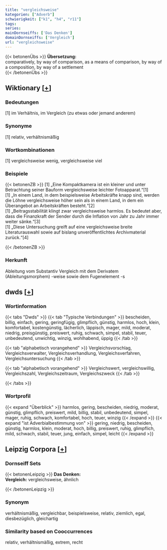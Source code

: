```yaml
---
title: "vergleichsweise"
kategorien: ["Adverb"]
schwierigkeit: ["k1", "h4", "r11"]
tags:
series:
mainDornseiffs: ['Das Denken']
domainDornseiffs: ['Vergleich']
url: "vergleichsweise"
---
```


{{< betonenÜbs >}}
**Übersetzung:**  
comparatively, by way of comparison, as a means of comparison, by way of a composition, by way  of a settlement  
{{< /betonenÜbs >}}

## Wiktionary [[+](https://de.wiktionary.org/wiki/vergleichsweise)]

### Bedeutungen
[1] im Verhältnis, im Vergleich (zu etwas oder jemand anderem)  

### Synonyme
[1] relativ, verhältnismäßig  

### Wortkombinationen
[1] vergleichsweise wenig, vergleichsweise viel  

### Beispiele
{{< betonenZB >}}
[1] „Eine Kompaktkamera ist ein kleiner und unter Betrachtung seiner Bauform vergleichsweise leichter Fotoapparat.“[1]  
[1] „In einem Land, in dem beispielsweise Arbeitskräfte knapp sind, werden die Löhne vergleichsweise höher sein als in einem Land, in dem ein Überangebot an Arbeitskräften besteht.“[2]  
[1] „Beitragsstabilität klingt zwar vergleichsweise harmlos. Es bedeutet aber, dass die Finanzkraft der Sender durch die Inflation von Jahr zu Jahr immer weiter sänke.“[3]  
[1] „Diese Untersuchung greift auf eine vergleichsweise breite Literaturauswahl sowie auf bislang unveröffentlichtes Archivmaterial zurück.“[4]  

{{< /betonenZB >}}
### Herkunft
Ableitung vom Substantiv Vergleich mit dem Derivatem (Ableitungsmorphem) -weise sowie dem Fugenelement -s  



## dwds [[+](https://www.dwds.de/wb/vergleichsweise)]

### Wortinformation
{{< tabs "Dwds" >}}
{{< tab "Typische Verbindungen" >}}
bescheiden, billig, einfach, gering, geringfügig, glimpflich, günstig, harmlos, hoch, klein, komfortabel, kostengünstig, lächerlich, läppisch, mager, mild, moderat, niedrig, preisgünstig, preiswert, ruhig, schwach, simpel, stabil, teuer, unbedeutend, unwichtig, winzig, wohlhabend, üppig
{{< /tab >}}

{{< tab "alphabetisch vorangehend" >}}
Vergleichsvorschlag, Vergleichsverwalter, Vergleichsverhandlung, Vergleichsverfahren, Vergleichsuntersuchung
{{< /tab >}}

{{< tab "alphabetisch vorangehend" >}}
Vergleichswert, vergleichswillig, Vergleichszahl, Vergleichszeitraum, Vergleichszweck
{{< /tab >}}

{{< /tabs >}}

### Wortprofil
{{< expand "Überblick" >}} harmlos, gering, bescheiden, niedrig, moderat, günstig, glimpflich, preiswert, mild, billig, stabil, unbedeutend, simpel, mager, ruhig, schwach, komfortabel, hoch, teuer, winzig {{< /expand >}}
{{< expand "ist Adverbialbestimmung von" >}} gering, niedrig, bescheiden, günstig, harmlos, klein, moderat, hoch, billig, preiswert, ruhig, glimpflich, mild, schwach, stabil, teuer, jung, einfach, simpel, leicht {{< /expand >}}

## Leipzig Corpora [[+](https://corpora.uni-leipzig.de/en/res?word=vergleichsweise&corpusId=deu_newscrawl-public_2018)]

### Dornseiff Sets
{{< betonenLeipzig >}}
**Das Denken:**  
**Vergleich:** vergleichsweise, ähnlich  

{{< /betonenLeipzig >}}

### Synonym
verhältnismäßig, vergleichbar, beispielsweise, relativ, ziemlich, egal, diesbezüglich, gleichartig


### Similarity based on Cooccurrences
relativ, verhältnismäßig, extrem, recht

